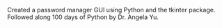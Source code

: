Created a password manager GUI using Python and the tkinter package.
Followed along 100 days of Python by Dr. Angela Yu.
